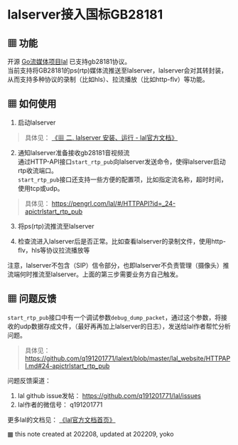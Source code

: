 # lalserver接入国标GB28181

## ▦ 功能

开源 [Go流媒体项目lal](https://github.com/q191201771/lal) 已支持gb28181协议。  
当前支持将GB28181的ps(rtp)媒体流推送至lalserver，lalserver会对其转封装，从而支持多种协议的录制（比如hls）、拉流播放（比如http-flv）等功能。

## ▦ 如何使用

1) 启动lalserver  

> 具体见： [《▦ 二. lalserver 安装、运行 - lal官方文档》](https://pengrl.com/lal/#/?id=%e2%96%a6-%e4%ba%8c-lalserver-%e5%ae%89%e8%a3%85%e3%80%81%e8%bf%90%e8%a1%8c)

2) 通知lalserver准备接收gb28181音视频流  
通过HTTP-API接口`start_rtp_pub`向lalserver发送命令，使得lalserver启动rtp收流端口。  
`start_rtp_pub`接口还支持一些方便的配置项，比如指定流名称，超时时间，使用tcp或udp。  

> 具体见： https://pengrl.com/lal/#/HTTPAPI?id=_24-apictrlstart_rtp_pub

3) 将ps(rtp)流推流至lalserver  

4) 检查流进入lalserver后是否正常。比如查看lalserver的录制文件，使用http-flv，hls等协议拉流播放等  

注意，lalserver不包含（SIP）信令部分，也即lalserver不负责管理（摄像头）推流端何时推流至lalserver。上面的第三步需要业务方自己触发。

## ▦ 问题反馈

`start_rtp_pub`接口中有一个调试参数`debug_dump_packet`，通过这个参数，将接收的udp数据存成文件，（最好再再加上lalserver的日志），发送给lal作者帮忙分析问题。

> 具体见： https://github.com/q191201771/lalext/blob/master/lal_website/HTTPAPI.md#24-apictrlstart_rtp_pub

问题反馈渠道：  
1) lal github issue发帖： https://github.com/q191201771/lal/issues  
2) lal作者的微信号： q191201771  

更多lal的文档见： [《lal官方文档首页》](https://pengrl.com/lal)

▦ this note created at 202208, updated at 202209, yoko

